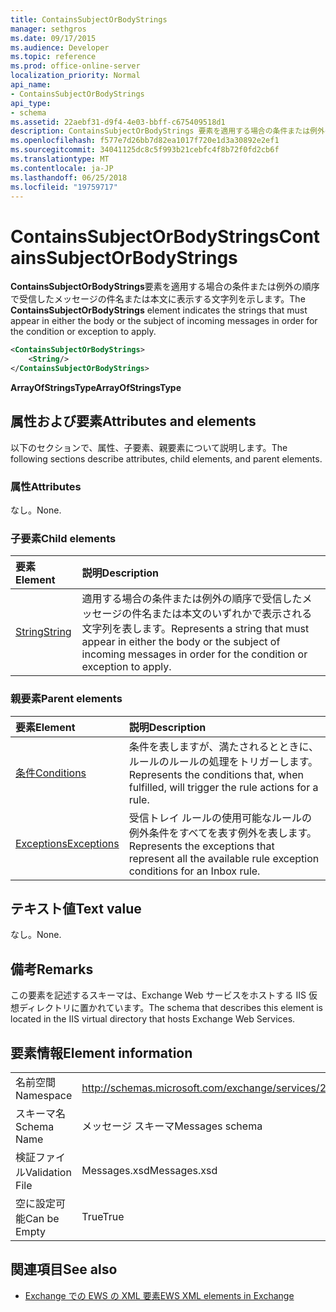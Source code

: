 ```yaml
---
title: ContainsSubjectOrBodyStrings
manager: sethgros
ms.date: 09/17/2015
ms.audience: Developer
ms.topic: reference
ms.prod: office-online-server
localization_priority: Normal
api_name:
- ContainsSubjectOrBodyStrings
api_type:
- schema
ms.assetid: 22aebf31-d9f4-4e03-bbff-c675409518d1
description: ContainsSubjectOrBodyStrings 要素を適用する場合の条件または例外の順序で受信したメッセージの件名または本文に表示する文字列を示します。
ms.openlocfilehash: f577e7d26bb7d82ea1017f720e1d3a30892e2ef1
ms.sourcegitcommit: 34041125dc8c5f993b21cebfc4f8b72f0fd2cb6f
ms.translationtype: MT
ms.contentlocale: ja-JP
ms.lasthandoff: 06/25/2018
ms.locfileid: "19759717"
---
```

# <a name="containssubjectorbodystrings"></a><span data-ttu-id="f0260-103">ContainsSubjectOrBodyStrings</span><span class="sxs-lookup"><span data-stu-id="f0260-103">ContainsSubjectOrBodyStrings</span></span>

<span data-ttu-id="f0260-104">**ContainsSubjectOrBodyStrings**要素を適用する場合の条件または例外の順序で受信したメッセージの件名または本文に表示する文字列を示します。</span><span class="sxs-lookup"><span data-stu-id="f0260-104">The **ContainsSubjectOrBodyStrings** element indicates the strings that must appear in either the body or the subject of incoming messages in order for the condition or exception to apply.</span></span> 
  
```XML
<ContainsSubjectOrBodyStrings>
    <String/>
</ContainsSubjectOrBodyStrings>
```

 <span data-ttu-id="f0260-105">**ArrayOfStringsType**</span><span class="sxs-lookup"><span data-stu-id="f0260-105">**ArrayOfStringsType**</span></span>
## <a name="attributes-and-elements"></a><span data-ttu-id="f0260-106">属性および要素</span><span class="sxs-lookup"><span data-stu-id="f0260-106">Attributes and elements</span></span>

<span data-ttu-id="f0260-107">以下のセクションで、属性、子要素、親要素について説明します。</span><span class="sxs-lookup"><span data-stu-id="f0260-107">The following sections describe attributes, child elements, and parent elements.</span></span>
  
### <a name="attributes"></a><span data-ttu-id="f0260-108">属性</span><span class="sxs-lookup"><span data-stu-id="f0260-108">Attributes</span></span>

<span data-ttu-id="f0260-109">なし。</span><span class="sxs-lookup"><span data-stu-id="f0260-109">None.</span></span>
  
### <a name="child-elements"></a><span data-ttu-id="f0260-110">子要素</span><span class="sxs-lookup"><span data-stu-id="f0260-110">Child elements</span></span>

|<span data-ttu-id="f0260-111">**要素**</span><span class="sxs-lookup"><span data-stu-id="f0260-111">**Element**</span></span>|<span data-ttu-id="f0260-112">**説明**</span><span class="sxs-lookup"><span data-stu-id="f0260-112">**Description**</span></span>|
|:-----|:-----|
|[<span data-ttu-id="f0260-113">String</span><span class="sxs-lookup"><span data-stu-id="f0260-113">String</span></span>](string.md) <br/> |<span data-ttu-id="f0260-114">適用する場合の条件または例外の順序で受信したメッセージの件名または本文のいずれかで表示される文字列を表します。</span><span class="sxs-lookup"><span data-stu-id="f0260-114">Represents a string that must appear in either the body or the subject of incoming messages in order for the condition or exception to apply.</span></span>  <br/> |
   
### <a name="parent-elements"></a><span data-ttu-id="f0260-115">親要素</span><span class="sxs-lookup"><span data-stu-id="f0260-115">Parent elements</span></span>

|<span data-ttu-id="f0260-116">**要素**</span><span class="sxs-lookup"><span data-stu-id="f0260-116">**Element**</span></span>|<span data-ttu-id="f0260-117">**説明**</span><span class="sxs-lookup"><span data-stu-id="f0260-117">**Description**</span></span>|
|:-----|:-----|
|[<span data-ttu-id="f0260-118">条件</span><span class="sxs-lookup"><span data-stu-id="f0260-118">Conditions</span></span>](conditions.md) <br/> |<span data-ttu-id="f0260-119">条件を表しますが、満たされるとときに、ルールのルールの処理をトリガーします。</span><span class="sxs-lookup"><span data-stu-id="f0260-119">Represents the conditions that, when fulfilled, will trigger the rule actions for a rule.</span></span>  <br/> |
|[<span data-ttu-id="f0260-120">Exceptions</span><span class="sxs-lookup"><span data-stu-id="f0260-120">Exceptions</span></span>](exceptions.md) <br/> |<span data-ttu-id="f0260-121">受信トレイ ルールの使用可能なルールの例外条件をすべてを表す例外を表します。</span><span class="sxs-lookup"><span data-stu-id="f0260-121">Represents the exceptions that represent all the available rule exception conditions for an Inbox rule.</span></span>  <br/> |
   
## <a name="text-value"></a><span data-ttu-id="f0260-122">テキスト値</span><span class="sxs-lookup"><span data-stu-id="f0260-122">Text value</span></span>

<span data-ttu-id="f0260-123">なし。</span><span class="sxs-lookup"><span data-stu-id="f0260-123">None.</span></span>
  
## <a name="remarks"></a><span data-ttu-id="f0260-124">備考</span><span class="sxs-lookup"><span data-stu-id="f0260-124">Remarks</span></span>

<span data-ttu-id="f0260-125">この要素を記述するスキーマは、Exchange Web サービスをホストする IIS 仮想ディレクトリに置かれています。</span><span class="sxs-lookup"><span data-stu-id="f0260-125">The schema that describes this element is located in the IIS virtual directory that hosts Exchange Web Services.</span></span>
  
## <a name="element-information"></a><span data-ttu-id="f0260-126">要素情報</span><span class="sxs-lookup"><span data-stu-id="f0260-126">Element information</span></span>

|||
|:-----|:-----|
|<span data-ttu-id="f0260-127">名前空間</span><span class="sxs-lookup"><span data-stu-id="f0260-127">Namespace</span></span>  <br/> |http://schemas.microsoft.com/exchange/services/2006/messages  <br/> |
|<span data-ttu-id="f0260-128">スキーマ名</span><span class="sxs-lookup"><span data-stu-id="f0260-128">Schema Name</span></span>  <br/> |<span data-ttu-id="f0260-129">メッセージ スキーマ</span><span class="sxs-lookup"><span data-stu-id="f0260-129">Messages schema</span></span>  <br/> |
|<span data-ttu-id="f0260-130">検証ファイル</span><span class="sxs-lookup"><span data-stu-id="f0260-130">Validation File</span></span>  <br/> |<span data-ttu-id="f0260-131">Messages.xsd</span><span class="sxs-lookup"><span data-stu-id="f0260-131">Messages.xsd</span></span>  <br/> |
|<span data-ttu-id="f0260-132">空に設定可能</span><span class="sxs-lookup"><span data-stu-id="f0260-132">Can be Empty</span></span>  <br/> |<span data-ttu-id="f0260-133">True</span><span class="sxs-lookup"><span data-stu-id="f0260-133">True</span></span>  <br/> |
   
## <a name="see-also"></a><span data-ttu-id="f0260-134">関連項目</span><span class="sxs-lookup"><span data-stu-id="f0260-134">See also</span></span>



- [<span data-ttu-id="f0260-135">Exchange での EWS の XML 要素</span><span class="sxs-lookup"><span data-stu-id="f0260-135">EWS XML elements in Exchange</span></span>](ews-xml-elements-in-exchange.md)


